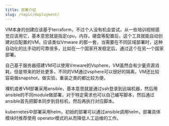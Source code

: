 ```yaml
---
title: 部署介绍
slug: /topic/deployment/
---
```


VM本身的创建应该基于terraform，不过个人没有机会尝试，从一些培训视频感觉应该用它，基本意思就是指定cpu，内存，硬盘等配置后，这个工具就能自动创建对应配置的VM，应该类似Vmware
的那一套，当需要在不同区域部署时，这种自动化的比手动的可靠很多，比如在一个国家开发稳定后，通过这个在另一个国家部署。

自己基于服务器搭建VM可以使用Vmware的Vsphere，VM虽然会有少量资源消耗，但是带来的好处更多，不同的VM通过vsphere可以很好的隔离，VM还比较容易做snapshot，做实验，重装之类的都比较方便。

裸机或者VM部署采用ansible，基本意思就是通过ssh登录到远端机器，然后用ansible的不同module做部署，对于特定需求也可以自己编写脚本，然后通过ansible首先把脚本同步到目标机，然后再执行对应脚本。

kubernetes中部署采用helm，初始的部署可以通过ansible调用helm，部署具体模块时推荐使用
operator模式的从而降低人工运维的工作。
